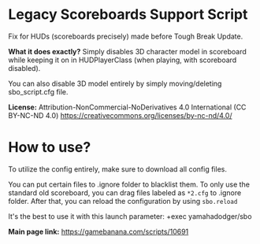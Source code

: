 # Legacy Scoreboards Support Script
Fix for HUDs (scoreboards precisely) made before Tough Break Update.

**What it does exactly?**
Simply disables 3D character model in scoreboard while keeping it on in HUDPlayerClass (when playing, with scoreboard disabled).

You can also disable 3D model entirely by simply moving/deleting sbo_script.cfg file.

**License:** Attribution-NonCommercial-NoDerivatives 4.0 International (CC BY-NC-ND 4.0)
https://creativecommons.org/licenses/by-nc-nd/4.0/

# How to use?
To utilize the config entirely, make sure to download all config files.

You can put certain files to .ignore folder to blacklist them. To only use the standard old scoreboard, you can drag files labeled as `*2.cfg` to .ignore folder. After that, you can reload the configuration by using `sbo.reload`

It's the best to use it with this launch parameter: +exec yamahadodger/sbo

**Main page link:** https://gamebanana.com/scripts/10691
